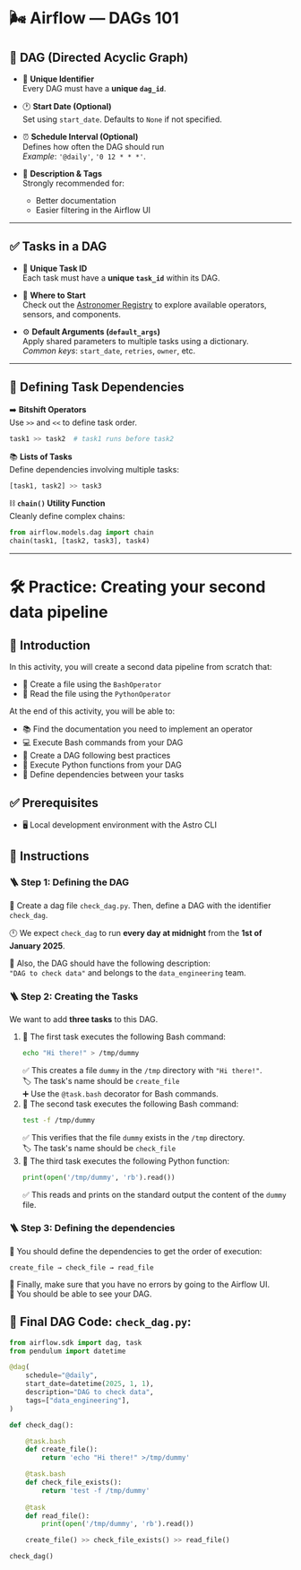 # 🌬️ Airflow — DAGs 101

## 📘 DAG (Directed Acyclic Graph)

- 🔑 **Unique Identifier**  
  Every DAG must have a **unique `dag_id`**.

- 🕐 **Start Date (Optional)**  
  Set using `start_date`. Defaults to `None` if not specified.

- ⏰ **Schedule Interval (Optional)**  
  Defines how often the DAG should run  
  _Example_: `'@daily'`, `'0 12 * * *'`.

- 📝 **Description & Tags**  
  Strongly recommended for:
  - Better documentation
  - Easier filtering in the Airflow UI

---

## ✅ Tasks in a DAG

- 🔑 **Unique Task ID**  
  Each task must have a **unique `task_id`** within its DAG.

- 🧰 **Where to Start**  
  Check out the [Astronomer Registry](https://registry.astronomer.io/) to explore available operators, sensors, and components.

- ⚙️ **Default Arguments (`default_args`)**  
  Apply shared parameters to multiple tasks using a dictionary.  
  _Common keys_: `start_date`, `retries`, `owner`, etc.

---

## 🔗 Defining Task Dependencies

➡️ **Bitshift Operators**  
  Use `>>` and `<<` to define task order.  
  ```python
  task1 >> task2  # task1 runs before task2
  ```
📚 **Lists of Tasks**  
  Define dependencies involving multiple tasks:
  ```python
  [task1, task2] >> task3

  ```
  
⛓️ **`chain()` Utility Function**  
  Cleanly define complex chains:
  ```python
  from airflow.models.dag import chain
  chain(task1, [task2, task3], task4)
  ```

  ****

# 🛠️ Practice: Creating your second data pipeline
## 📘 Introduction  
In this activity, you will create a second data pipeline from scratch that:

- 📄 Create a file using the `BashOperator`  
- 🐍 Read the file using the `PythonOperator`

At the end of this activity, you will be able to:

- 📚 Find the documentation you need to implement an operator  
- 💻 Execute Bash commands from your DAG  
- 🧩 Create a DAG following best practices  
- 🐍 Execute Python functions from your DAG  
- 🔗 Define dependencies between your tasks


## ✅ Prerequisites  
- 🖥️ Local development environment with the Astro CLI

## 🧭 Instructions

### 🪜 Step 1: Defining the DAG

📄 Create a dag file `check_dag.py`. Then, define a DAG with the identifier `check_dag`.

🕛 We expect `check_dag` to run **every day at midnight** from the **1st of January 2025**.

📝 Also, the DAG should have the following description:  
`"DAG to check data"` and belongs to the `data_engineering` team.


### 🪜 Step 2: Creating the Tasks

We want to add **three tasks** to this DAG.

1. 📝 The first task executes the following Bash command:
   ```bash
   echo "Hi there!" > /tmp/dummy
   ```
   ✅ This creates a file `dummy` in the `/tmp` directory with `"Hi there!"`.  
  🏷️ The task's name should be `create_file`  
  ➕ Use the `@task.bash` decorator for Bash commands.
2. 🧪 The second task executes the following Bash command:
   ```bash
   test -f /tmp/dummy
   ```
   ✅ This verifies that the file `dummy` exists in the `/tmp` directory.  
   🏷️ The task's name should be `check_file`
3. 🐍 The third task executes the following Python function:
   ```python
   print(open('/tmp/dummy', 'rb').read())
   ```
   ✅ This reads and prints on the standard output the content of the `dummy` file.

### 🪜 Step 3: Defining the dependencies

🔗 You should define the dependencies to get the order of execution:

```
create_file → check_file → read_file
```

🧪 Finally, make sure that you have no errors by going to the Airflow UI.  
👀 You should be able to see your DAG.

## 🧾 Final DAG Code: `check_dag.py`:

```python
from airflow.sdk import dag, task
from pendulum import datetime

@dag(
    schedule="@daily",
    start_date=datetime(2025, 1, 1),
    description="DAG to check data",
    tags=["data_engineering"],
)

def check_dag():

    @task.bash
    def create_file():
        return 'echo "Hi there!" >/tmp/dummy'

    @task.bash
    def check_file_exists():
        return 'test -f /tmp/dummy'
    
    @task
    def read_file():
        print(open('/tmp/dummy', 'rb').read())

    create_file() >> check_file_exists() >> read_file()

check_dag()
```
